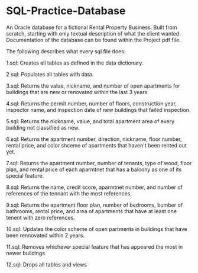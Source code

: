 # SQL-Practice-Database
An Oracle database for a fictional Rental Property Business. Built from scratch, starting with only textual description of what the client wanted. Documentation of the database can be found within the Project pdf file. 


The following describes what every sql file does:

1.sql: Creates all tables as defined in the data dictionary.

2.sql: Populates all tables with data.

3.sql: Returns the value, nickname, and number of open apartments for buildings that are new or renovated within the last 3 years

4.sql: Returns the permit number, number of floors, construction year, inspector name, and inspection date of new buildings that failed inspection.

5.sql: Returns the nickname, value, and total apartment area of every building not classified as new.

6.sql: Returns the apartment number, direction, nickname, floor number, rental price, and color shceme of apartments that haven't been rented out yet.

7.sql: Returns the apartment number, number of tenants, type of wood, floor plan, and rental price of each aparmtnet that has a balcony as one of its special feature.

8.sql: Returns the name, credit score, aparmtnet number, and number of references of the tennant with the most references.

9.sql: Returns the apartment floor plan, number of bedrooms, bumber of bathrooms, rental price, and area of apartments that have at least one tenent with zero references.

10.sql: Updates the color scheme of open partments in buildings that have been rennovated within 2 years.

11.sql: Removes whichever special feature that has appeared the most in newer buildings

12.sql: Drops all tables and views
